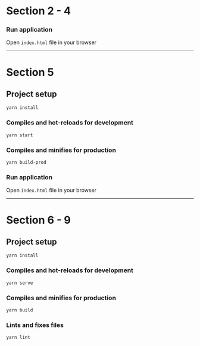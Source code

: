 # Section 2 - 4

### Run application
Open <code>index.html</code> file in your browser

<hr />

# Section 5

## Project setup
```
yarn install
```

### Compiles and hot-reloads for development
```
yarn start
```

### Compiles and minifies for production
```
yarn build-prod
```

### Run application
Open <code>index.html</code> file in your browser

<hr />

# Section 6 - 9

## Project setup
```
yarn install
```

### Compiles and hot-reloads for development
```
yarn serve
```

### Compiles and minifies for production
```
yarn build
```

### Lints and fixes files
```
yarn lint
```
